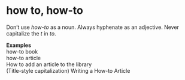 # how to, how-to

Don’t use *how-to* as a noun. Always hyphenate as an adjective. Never capitalize the *t* in *to*.

**Examples**  
how-to book  
how-to article  
How to add an article to the library  
(Title-style capitalization) Writing a How-to Article
